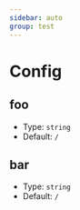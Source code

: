 ```yaml
---
sidebar: auto
group: test
---
```


# Config

## foo

-   Type: `string`
-   Default: `/`

## bar

-   Type: `string`
-   Default: `/`
